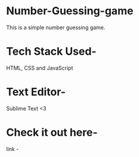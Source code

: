 # Number-Guessing-game
This is a simple number guessing game.

# Tech Stack Used-
HTML, CSS and JavaScript

# Text Editor-
Sublime Text <3

# Check it out here-
link - 
